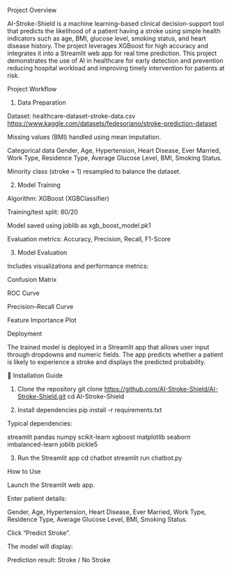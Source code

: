  Project Overview

AI-Stroke-Shield is a machine learning–based clinical decision-support tool that predicts the likelihood of a patient having a stroke using simple health indicators such as age, BMI, glucose level, smoking status, and heart disease history.
The project leverages XGBoost for high accuracy and integrates it into a Streamlit web app for real time prediction.
This project demonstrates the use of AI in healthcare for early detection and prevention reducing hospital workload and improving timely intervention for patients at risk.

Project Workflow
1. Data Preparation

Dataset: healthcare-dataset-stroke-data.csv https://www.kaggle.com/datasets/fedesoriano/stroke-prediction-dataset

Missing values (BMI) handled using mean imputation.

Categorical data Gender, Age, Hypertension, Heart Disease, Ever Married, Work Type, Residence Type, Average Glucose Level, BMI, Smoking Status.

Minority class (stroke = 1) resampled to balance the dataset.

2. Model Training

Algorithm: XGBoost (XGBClassifier)

Training/test split: 80/20

Model saved using joblib as xgb_boost_model.pk1

Evaluation metrics: Accuracy, Precision, Recall, F1-Score

3. Model Evaluation

Includes visualizations and performance metrics:

Confusion Matrix

ROC Curve

Precision–Recall Curve

Feature Importance Plot

Deployment

The trained model is deployed in a Streamlit app that allows user input through dropdowns and numeric fields.
The app predicts whether a patient is likely to experience a stroke and displays the predicted probability.

🧩 Installation Guide
1. Clone the repository
git clone https://github.com/AI-Stroke-Shield/AI-Stroke-Shield.git
cd AI-Stroke-Shield

2. Install dependencies
pip install -r requirements.txt


Typical dependencies:

streamlit
pandas
numpy
scikit-learn
xgboost
matplotlib
seaborn
imbalanced-learn
joblib
pickle5

3. Run the Streamlit app
cd chatbot
streamlit run chatbot.py

How to Use

Launch the Streamlit web app.

Enter patient details:

Gender, Age, Hypertension, Heart Disease, Ever Married, Work Type, Residence Type, Average Glucose Level, BMI, Smoking Status.

Click “Predict Stroke”.

The model will display:

Prediction result: Stroke / No Stroke


